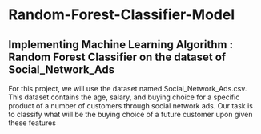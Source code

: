 # Random-Forest-Classifier-Model
## Implementing Machine Learning Algorithm : Random Forest Classifier on the dataset of Social_Network_Ads
For this project, we will use the dataset named Social_Network_Ads.csv. This dataset contains the age, salary, and buying choice for a specific product of a number of customers through social network ads. Our task is to classify what will be the buying choice of a future customer upon given these features
